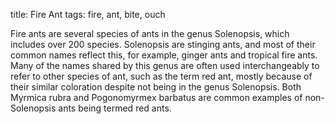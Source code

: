 title: Fire Ant
tags: fire, ant, bite, ouch

Fire ants are several species of ants in the genus Solenopsis, which includes over 200 species. Solenopsis are stinging ants, and most of their common names reflect this, for example, ginger ants and tropical fire ants. Many of the names shared by this genus are often used interchangeably to refer to other species of ant, such as the term red ant, mostly because of their similar coloration despite not being in the genus Solenopsis. Both Myrmica rubra and Pogonomyrmex barbatus are common examples of non-Solenopsis ants being termed red ants.